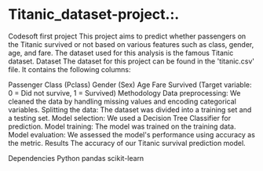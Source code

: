 # Titanic_dataset-project.:.
Codesoft first project 
This project aims to predict whether passengers on the Titanic survived or not based on various features such as class, gender, age, and fare. The dataset used for this analysis is the famous Titanic dataset.
Dataset
The dataset for this project can be found in the 'titanic.csv' file. It contains the following columns:

Passenger Class (Pclass)
Gender (Sex)
Age
Fare
Survived (Target variable: 0 = Did not survive, 1 = Survived)
Methodology
Data preprocessing: We cleaned the data by handling missing values and encoding categorical variables.
Splitting the data: The dataset was divided into a training set and a testing set.
Model selection: We used a Decision Tree Classifier for prediction.
Model training: The model was trained on the training data.
Model evaluation: We assessed the model's performance using accuracy as the metric.
Results
The accuracy of our Titanic survival prediction model.

Dependencies
Python
pandas
scikit-learn

